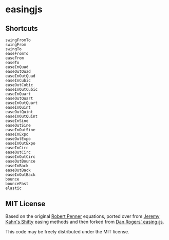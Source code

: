 # easingjs

## Shortcuts

    swingFromTo
    swingFrom
    swingTo
    easeFromTo
    easeFrom
    easeTo
    easeInQuad
    easeOutQuad
    easeInOutQuad
    easeInCubic
    easeOutCubic
    easeInOutCubic
    easeInQuart
    easeOutQuart
    easeInOutQuart
    easeInQuint
    easeOutQuint
    easeInOutQuint
    easeInSine
    easeOutSine
    easeInOutSine
    easeInExpo
    easeOutExpo
    easeInOutExpo
    easeInCirc
    easeOutCirc
    easeInOutCirc
    easeOutBounce
    easeInBack
    easeOutBack
    easeInOutBack
    bounce
    bouncePast
    elastic


## MIT License

Based on the original [Robert Penner](https://raw.github.com/danro/easing-js/master/LICENSE) equations, ported over from [Jeremy Kahn's Shifty](https://github.com/jeremyckahn/shifty/) easing methods and then forked from [Dan Rogers' easing-js](https://github.com/danro/easing-js).

This code may be freely distributed under the MIT license.
